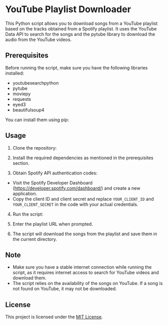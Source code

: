 # YouTube Playlist Downloader

This Python script allows you to download songs from a YouTube playlist based on the tracks obtained from a Spotify playlist. It uses the YouTube Data API to search for the songs and the pytube library to download the audio from the YouTube videos.

## Prerequisites

Before running the script, make sure you have the following libraries installed:

- youtubesearchpython
- pytube
- moviepy
- requests
- eyed3
- beautifulsoup4

You can install them using pip:


## Usage

1. Clone the repository:


2. Install the required dependencies as mentioned in the prerequisites section.

3. Obtain Spotify API authentication codes:

- Visit the Spotify Developer Dashboard (https://developer.spotify.com/dashboard/) and create a new application.
- Copy the client ID and client secret and replace `YOUR_CLIENT_ID` and `YOUR_CLIENT_SECRET` in the code with your actual credentials.

4. Run the script:


5. Enter the playlist URL when prompted.

6. The script will download the songs from the playlist and save them in the current directory.

## Note

- Make sure you have a stable internet connection while running the script, as it requires internet access to search for YouTube videos and download them.
- The script relies on the availability of the songs on YouTube. If a song is not found on YouTube, it may not be downloaded.

## License

This project is licensed under the [MIT License](LICENSE).
